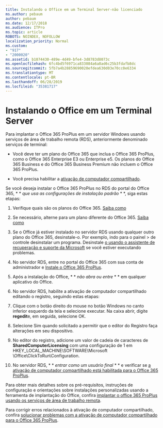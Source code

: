 ```yaml
---
title: Instalando o Office em um Terminal Server-não licenciado
ms.author: pebaum
author: pebaum
ms.date: 12/17/2018
ms.audience: ITPro
ms.topic: article
ROBOTS: NOINDEX, NOFOLLOW
localization_priority: Normal
ms.custom:
- "917"
- "2000020"
ms.assetid: b1074430-489e-4d49-bfe4-3d8783d8073c
ms.openlocfilehash: 6fc4bd5f6971ca833084a6a8ad6c25b3fdafb8dc
ms.sourcegitcommit: 5fb7a4b28859690020efdea630d03e70cc0e6334
ms.translationtype: MT
ms.contentlocale: pt-BR
ms.lasthandoff: 06/28/2019
ms.locfileid: "35381717"
---
```

# <a name="installing-office-on-a-terminal-server"></a>Instalando o Office em um Terminal Server

Para implantar o Office 365 ProPlus em um servidor Windows usando serviços de área de trabalho remota (RDS), anteriormente denominado serviços de terminal:
  
- Você deve ter um plano do Office 365 que inclua o Office 365 ProPlus, como o Office 365 Enterprise E3 ou Enterprise e5. Os planos do Office 365 Business e do Office 365 Business Premium não incluem o Office 365 ProPlus.

- Você precisa habilitar a [ativação de computador compartilhado](https://docs.microsoft.com/DeployOffice/overview-of-shared-computer-activation-for-office-365-proplus).

Se você deseja instalar o Office 365 ProPlus no RDS do portal do Office 365, * * *que usa as configurações de instalação padrão* * *, siga estas etapas:
  
1. Verifique quais são os planos do Office 365. [Saiba como](https://docs.microsoft.com/office365/admin/admin-overview/what-subscription-do-i-have)

2. Se necessário, alterne para um plano diferente do Office 365. [Saiba como](https://docs.microsoft.com/office365/admin/subscriptions-and-billing/switch-to-a-different-plan)

3. Se o Office já estiver instalado no servidor RDS usando qualquer outro plano do Office 365, desinstale-o. Por exemplo, indo para o painel \> de controle desinstalar um programa. Desinstale [o usando o assistente de recuperação e suporte da Microsoft](https://aka.ms/SARA-OfficeUninstall-Alchemy) se você estiver executando problemas.

4. No servidor RDS, entre no portal do Office 365 com sua conta de administrador e [Instale o Office 365 ProPlus](https://portal.office.com/OLS/MySoftware.aspx).

5. Após a instalação do Office, * * *não abra ou entre* * * em qualquer aplicativo do Office.

6. No servidor RDS, habilite a ativação de computador compartilhado editando o registro, seguindo estas etapas:

1. Clique com o botão direito do mouse no botão Windows no canto inferior esquerdo da tela e selecione executar. Na caixa abrir, digite **regedit**e, em seguida, selecione OK.

2. Selecione Sim quando solicitado a permitir que o editor do Registro faça alterações em seu dispositivo.

3. No editor do registro, adicione um valor de cadeia de caracteres de **SharedComputerLicensing** com uma configuração de 1 em HKEY_LOCAL_MACHINE\SOFTWARE\Microsoft \Office\ClickToRun\Configuration.

7. No servidor RDS, * * *entrar como um usuário final* * * e verificar se [a ativação de computador compartilhado está habilitada para o Office 365 ProPlus](https://docs.microsoft.com/DeployOffice/troubleshoot-issues-with-shared-computer-activation-for-office-365-proplus#verify-that-activation-for-office-365-proplus-succeeded).

Para obter mais detalhes sobre os pré-requisitos, instruções de configuração e orientações sobre instalações personalizadas usando a ferramenta de implantação do Office, confira [implantar o office 365 ProPlus usando os serviços de área de trabalho remota](https://docs.microsoft.com/DeployOffice/deploy-office-365-proplus-by-using-remote-desktop-services).
  
Para corrigir erros relacionados à ativação de computador compartilhado, confira [solucionar problemas com a ativação de computador compartilhado para o Office 365 ProPlus](https://docs.microsoft.com/DeployOffice/troubleshoot-issues-with-shared-computer-activation-for-office-365-proplus).
  